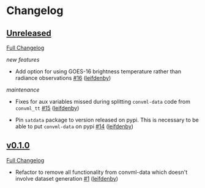 # Changelog


## [Unreleased](https://github.com/convml/convml-data/tree/HEAD)

[Full Changelog](https://github.com/convml/convml-data/compare/v0.1.0...HEAD)

*new features*

- Add option for using GOES-16 brightness temperature rather than radiance
  observations
  [\#16](https://github.com/convml/convml-data/pull/16)
  ([leifdenby](https://github.com/leifdenby))


*maintenance*

- Fixes for aux variables missed during splitting `convml-data` code from
  `convml_tt`
  [\#15](https://github.com/convml/convml-data/pull/15)
  ([leifdenby](https://github.com/leifdenby))

- Pin `satdata` package to version released on pypi. This is necessary to be
  able to put `convml-data` on pypi
  [\#14](https://github.com/convml/convml-data/pull/14)
  ([leifdenby](https://github.com/leifdenby))


## [v0.1.0](https://github.com/convml/convml-data/tree/v0.1.0)

[Full Changelog](https://github.com/convml/convml-data/compare/...v0.1.0)

- Refactor to remove all functionality from convml-data which doesn't involve
  dataset generation [\#1](https://github.com/convml/convml-data/pull/1)
  ([leifdenby](https://github.com/leifdenby))
